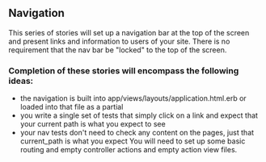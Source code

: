 ## Navigation
This series of stories will set up a navigation bar at the top of the screen and present links and information to users of your site.
There is no requirement that the nav bar be "locked" to the top of the screen.
### Completion of these stories will encompass the following ideas:
- the navigation is built into app/views/layouts/application.html.erb or loaded into that file as a partial
- you write a single set of tests that simply click on a link and expect that your current path is what you expect to see
- your nav tests don't need to check any content on the pages, just that current_path is what you expect
You will need to set up some basic routing and empty controller actions and empty action view files.